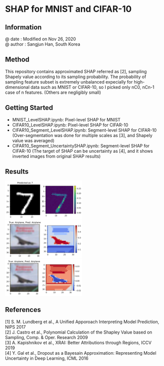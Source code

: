 # SHAP for MNIST and CIFAR-10

## Information
@ date : Modified on Nov 26, 2020  
@ author : Sangjun Han, South Korea

## Method
This repository contains approximated SHAP referred as [2], sampling Shapely value according to its sampling probability.
The probability of sampling feature subset is extremely unbalanced expecially for high-dimensional data such as MNIST or CIFAR-10,
so I picked only nC0, nCn-1 case of n features. (Others are negligibly small)

## Getting Started
- MNIST_LevelSHAP.ipynb: Pixel-level SHAP for MNIST
- CIFAR10_LevelSHAP.ipynb: Pixel-level SHAP for CIFAR-10
- CIFAR10_Segment_LevelSHAP.ipynb: Segment-level SHAP for CIFAR-10 (Over-segmentation was done for multiple scales as [3], and Shapely value was averaged)
- CIFAR10_Segment_UncertaintySHAP.ipynb: Segment-level SHAP for CIFAR-10 (The target of SHAP can be uncertainty as [4], and it shows inverted images from original SHAP results)

## Results
<img src="./images/fig_iter25000_data0.png" width="50%" height="30%" title="MNIST Results"></img><br/>
<img src="./images/fig_segment_iter3000_data3.png" width="50%" height="30%" title="CIFAR-10 Results"></img><br/>
<img src="./images/fig_uncertain_segment_iter3000_data3.png" width="50%" height="30%" title="CIFAR-10 Uncertainty Results"></img><br/>

## References
[1] S. M. Lundberg et al., A Unified Apporoach Interpreting Model Prediction, NIPS 2017   
[2] J. Castro et al., Polynomial Calculation of the Shapley Value based on Sampling, Comp. & Oper. Research 2009   
[3] A. Kapishnikov et al., XRAI: Better Attributions through Regions, ICCV 2019   
[4] Y. Gal et al., Dropout as a Bayesain Approximation: Representing Model Uncertainty in Deep Learning, ICML 2016

